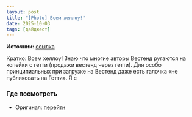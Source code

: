 ```yaml
---
layout: post
title: "[Photo] Всем хеллоу!"
date: 2025-10-03
tags: [дайджест]
---
```


**Источник:** [ссылка](https://t.me/prostoprostoki/44)

Кратко: Всем хеллоу! Знаю что многие авторы Вестенд ругаются на копейки с гетти (продажи вестенд через гетти). Для особо принципиальных при загрузке на Вестенд даже есть галочка «не публиковать на Гетти». Я с

### Где посмотреть
- Оригинал: [перейти]({link})
